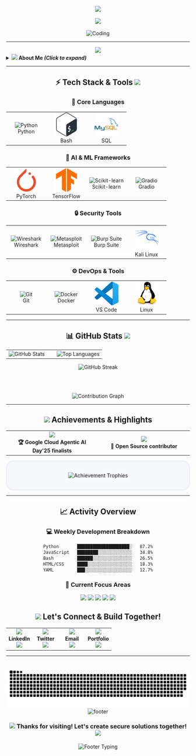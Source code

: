 <div align="center">
  <img src="https://capsule-render.vercel.app/api?type=waving&color=gradient&customColorList=12&height=200&section=header&text=Devesh%20Punjabi&fontSize=50&fontColor=ffffff&animation=fadeIn&fontAlignY=32&desc=Cybersecurity%20Enthusiast%20|%20AI%20Researcher%20&%20Developer%20|%20Python%20Dev&descSize=18&descAlignY=55" />
</div>

<p align="center">
  <img src="https://readme-typing-svg.demolab.com/?lines=Building%20AI%20against%20threats...;Scanning%20cyberspace...&font=Fira+Code&center=true&width=440&height=45&color=00FFAA&vCenter=true&size=22">
</p>

<div align="center">
  <img src="https://media.giphy.com/media/SWoSkN6DxTszqIKEqv/giphy.gif" alt="Coding" width="300"/>
</div>

---
<div align="center">
  <img src="https://user-images.githubusercontent.com/73097560/115834477-dbab4500-a447-11eb-908a-139a6edaec5c.gif">
</div>

<details>
  <summary><strong><img src="https://media.giphy.com/media/VgCDAzcKvsR6OM0uWg/giphy.gif" width="50"> About Me <em>(Click to expand)</em></strong></summary>

  <br>

  <h3>🚀 Mission & Vision</h3>
  <p>I'm on a mission to combine <strong>AI + Cybersecurity</strong> to build:</p>

  <ul>
    <li>🔍 Smarter threat detection tools</li>
    <li>🛡️ Privacy-first defensive systems</li>
    <li>🎓 Open education platforms for cybersecurity</li>
    <li>🤝 Community-driven secure tech initiatives</li>
  </ul>

  <h3>🎯 Core Goals</h3>

  <ul>
    <li><strong>🔍 Detection & Intelligence</strong>
      <ul>
        <li><strong>Phishing Detection:</strong> AI systems that catch sophisticated attacks</li>
        <li><strong>Deepfake Identification:</strong> ML models to verify media authenticity</li>
        <li><strong>Threat Intelligence:</strong> Real-time automated analysis & prediction</li>
      </ul>
    </li>
    <li><strong>🔐 Defensive Solutions</strong>
      <ul>
        <li><strong>Smart Automation:</strong> Ethical AI-driven security systems</li>
        <li><strong>Privacy Protection:</strong> Implementing zero-trust architectures</li>
        <li><strong>Incident Response:</strong> AI-powered mitigation systems</li>
      </ul>
    </li>
    <li><strong>🧪 Education & Research</strong>
      <ul>
        <li><strong>Learning Simulators:</strong> Interactive ethical hacking labs</li>
        <li><strong>Open Research:</strong> Transparent and collaborative research practices</li>
        <li><strong>Community Tools:</strong> Free security education platforms</li>
      </ul>
    </li>
  </ul>

  <div align="center">
    <img src="https://img.shields.io/badge/🌟-Open_Source-FF6B6B?style=for-the-badge&labelColor=1a1a2e" />
    <img src="https://img.shields.io/badge/🔒-Transparent-4ECDC4?style=for-the-badge&labelColor=1a1a2e" />
    <img src="https://img.shields.io/badge/🎓-Student_Friendly-45B7D1?style=for-the-badge&labelColor=1a1a2e" />
    <img src="https://img.shields.io/badge/🤝-Community_Driven-96CEB4?style=for-the-badge&labelColor=1a1a2e" />
  </div>

  <br>

  <div align="center">
    <img src="https://user-images.githubusercontent.com/74038190/229223263-cf2e4b07-2615-4f87-9c38-e37600f8381a.gif" width="250" /><br/>
    <em>💡 Bridging the gap between cutting-edge AI and practical cybersecurity</em>
  </div>

  <br>

  <div align="center">
    <img src="https://user-images.githubusercontent.com/74038190/225813708-98b745f2-7d22-48cf-9150-083f1b00d6c9.gif" width="250" /><br/>
    <em>🛡️ Ethical tools that protect without compromising privacy</em>
  </div>

  <br>

  <div align="center">
    <img src="https://img.shields.io/badge/🚀-Projects_Built-8?style=for-the-badge&color=FF6B6B&labelColor=1a1a2e" />
    <img src="https://img.shields.io/badge/👥-Community_Members-3?style=for-the-badge&color=4ECDC4&labelColor=1a1a2e" />
    <img src="https://img.shields.io/badge/📅-Active_Since-Apr_2023?style=for-the-badge&color=45B7D1&labelColor=1a1a2e" />
  </div>

  <br>

  <h3 align="center">🌟 My Philosophy</h3>
  <p align="center">
    <em>"All my tools are open-source, transparent, and student-friendly – made to educate and protect."</em><br/>
    <em>I believe cybersecurity knowledge should be democratized, not gatekept. Together we can build a safer digital world where learning and innovation go hand in hand.</em>
  </p>

  <br>

  <div align="center">
    <img src="https://capsule-render.vercel.app/api?type=rect&color=gradient&customColorList=12&height=2&section=footer" />
  </div>

</details>

---
<h2 align="center">⚡ Tech Stack & Tools <img src="https://media.giphy.com/media/fYSnHlufseco8Fh93Z/giphy.gif" width="30"></h2>

<div align="center">

<!-- Core Languages -->
<h3>🐍 Core Languages</h3>
<table>
  <tr>
    <td align="center" width="96">
      <img src="https://techstack-generator.vercel.app/python-icon.svg" alt="Python" width="65" height="65" />
      <br>Python
    </td>
    <td align="center" width="96">
      <img src="https://raw.githubusercontent.com/devicons/devicon/master/icons/bash/bash-original.svg" alt="Bash" width="65" height="65" />
      <br>Bash
    </td>
    <td align="center" width="96">
      <img src="https://raw.githubusercontent.com/devicons/devicon/master/icons/mysql/mysql-original-wordmark.svg" alt="SQL" width="65" height="65" />
      <br>SQL
    </td>
  </tr>
</table>

<!-- AI & ML -->
<h3>🤖 AI & ML Frameworks</h3>
<table>
  <tr>
    <td align="center" width="96">
      <img src="https://raw.githubusercontent.com/devicons/devicon/master/icons/pytorch/pytorch-original.svg" alt="PyTorch" width="65" height="65" />
      <br>PyTorch
    </td>
    <td align="center" width="96">
      <img src="https://raw.githubusercontent.com/devicons/devicon/master/icons/tensorflow/tensorflow-original.svg" alt="TensorFlow" width="65" height="65" />
      <br>TensorFlow
    </td>
    <td align="center" width="96">
      <img src="https://upload.wikimedia.org/wikipedia/commons/0/05/Scikit_learn_logo_small.svg" alt="Scikit-learn" width="65" height="65" />
      <br>Scikit-learn
    </td>
    <td align="center" width="96">
      <img src="https://registry.npmmirror.com/@lobehub/icons-static-png/latest/files/dark/gradio-color.png" alt="Gradio" width="65" height="65" />
      <br>Gradio
    </td>
  </tr>
</table>

<!-- Security Tools -->
<h3>🔒 Security Tools</h3>
<table>
  <tr>
    <td align="center" width="96">
      <img src="https://raw.githubusercontent.com/simple-icons/simple-icons/develop/icons/wireshark.svg" alt="Wireshark" width="65" height="65" />
      <br>Wireshark
    </td>
    <td align="center" width="96">
      <img src="https://atomrace.com/blog/wp-content/uploads/2017/10/metasploit-logo.png" alt="Metasploit" width="65" height="65" />
      <br>Metasploit
    </td>
    <td align="center" width="96">
      <img src="https://www.skyarch.net/blog/wp-content/uploads/2024/01/burp_suite_macos_bigsur_icon_190319.png" alt="Burp Suite" width="65" height="65" />
      <br>Burp Suite
    </td>
    <td align="center" width="96">
      <img src="https://raw.githubusercontent.com/canaleal/devicon/new-icon-kali-linux/icons/kalilinux/kalilinux-original-wordmark.svg" alt="Kali Linux" width="65" height="65" />
      <br>Kali Linux
    </td>
  </tr>
</table>

<!-- DevOps & Tools -->
<h3>⚙️ DevOps & Tools</h3>
<table>
  <tr>
    <td align="center" width="96">
      <img src="https://upload.wikimedia.org/wikipedia/commons/thumb/3/3f/Git_icon.svg/2048px-Git_icon.svg.png" alt="Git" width="65" height="65" />
      <br>Git
    </td>
    <td align="center" width="96">
      <img src="https://techstack-generator.vercel.app/docker-icon.svg" alt="Docker" width="65" height="65" />
      <br>Docker
    </td>
    <td align="center" width="96">
      <img src="https://raw.githubusercontent.com/devicons/devicon/master/icons/vscode/vscode-original.svg" alt="VS Code" width="65" height="65" />
      <br>VS Code
    </td>
    <td align="center" width="96">
      <img src="https://raw.githubusercontent.com/devicons/devicon/master/icons/linux/linux-original.svg" alt="Linux" width="65" height="65" />
      <br>Linux
    </td>
  </tr>
</table>

</div>

---

<h2 align="center">📊 GitHub Stats <img src="https://media.giphy.com/media/iY8CRBdQXODJSCERIr/giphy.gif" width="30"></h2>

<div align="center">

<table width="100%">
<tr>
<td width="50%">

<img src="https://github-readme-stats.vercel.app/api?username=deveshpunjabi&show_icons=true&theme=tokyonight&hide_border=true&count_private=true&include_all_commits=true&bg_color=0D1117&title_color=667EEA&icon_color=667EEA&text_color=ffffff&border_radius=15" alt="GitHub Stats" width="100%"/>

</td>
<td width="50%">

<img src="https://github-readme-stats.vercel.app/api/top-langs/?username=deveshpunjabi&layout=compact&theme=tokyonight&hide_border=true&langs_count=10&bg_color=0D1117&title_color=667EEA&text_color=ffffff&border_radius=15" alt="Top Languages" width="100%"/>

</td>
</tr>
</table>

<img src="https://github-readme-streak-stats.herokuapp.com/?user=deveshpunjabi&theme=tokyonight&hide_border=true&background=0D1117&stroke=667EEA&ring=667EEA&fire=f093fb&currStreakNum=ffffff&sideNums=ffffff&currStreakLabel=667EEA&sideLabels=667EEA&dates=ffffff&border_radius=15" alt="GitHub Streak" width="70%"/>

<br><br>

<img src="https://github-readme-activity-graph.vercel.app/graph?username=deveshpunjabi&theme=tokyo-night&hide_border=true&area=true&custom_title=🚀%20Elite%20Contribution%20Matrix&bg_color=0D1117&color=667EEA&line=f093fb&point=ffffff&area_color=667EEA&title_color=667EEA&radius=15" alt="Contribution Graph" width="95%"/>

---

<!-- Enhanced Achievements Section -->
## <img src="https://user-images.githubusercontent.com/74038190/216122065-2f028bae-25d6-4a3c-bc9f-175394ed5011.png" width="35"> Achievements & Highlights

<div align="center">
  <table>
    <tr>
      <td align="center" width="33%">
        <img src="https://miro.medium.com/1*gJ5RBdc0sbO0IxkZ_YU_YQ.gif" width="100"/>
        <br><strong>🏆 Google Cloud Agentic AI Day'25 finalists</strong>
      </td>
      <td align="center" width="33%">
        <img src="https://user-images.githubusercontent.com/74038190/212284136-03988914-d899-44b4-b1d9-4eeccf656e44.gif" width="100"/>
        <br><strong>🌟 Open Source contributor</strong>
      </td>
    </tr>
  </table>
</div>

<!-- Enhanced Trophy Section -->
<div style="background: rgba(102, 126, 234, 0.03); border-radius: 20px; padding: 30px; border: 2px solid rgba(102, 126, 234, 0.1);">

<img src="https://github-profile-trophy.vercel.app/?username=deveshpunjabi&theme=flat&no-frame=true&no-bg=true&margin-w=12&margin-h=8&column=6&row=2" alt="Achievement Trophies"/>

</div>

---
## 📈 Activity Overview

<div align="center">

### 💻 Weekly Development Breakdown
```text
Python       ████████████████████░   87.2%
JavaScript   ████████░░░░░░░░░░░░░   34.8%
Bash         ██████░░░░░░░░░░░░░░░   26.5%
HTML/CSS     ████░░░░░░░░░░░░░░░░░   18.3%
YAML         ███░░░░░░░░░░░░░░░░░░   12.7%
```

### 🎯 Current Focus Areas
<p>
  <img src="https://img.shields.io/badge/AI%20Security%20Research-Active-success?style=flat-square&logo=brain" />
  <img src="https://img.shields.io/badge/Threat%20Detection-Active-success?style=flat-square&logo=shield" />
  <img src="https://img.shields.io/badge/Python%20Development-Active-success?style=flat-square&logo=python" />
  <img src="https://img.shields.io/badge/Content%20Creation-Active-success?style=flat-square&logo=edit" />
  <img src="https://img.shields.io/badge/Open%20Source-Active-success?style=flat-square&logo=opensource" />
</p>

</div>


<!-- Enhanced Connect Section -->
## <img src="https://user-images.githubusercontent.com/74038190/216122041-518ac897-8d92-4c6b-9b3f-ca01dcaf38ee.png" width="35"> Let's Connect & Build Together!

<div align="center">
  <table>
    <tr>
      <td align="center" width="25%">
        <img src="https://user-images.githubusercontent.com/74038190/235294012-0a55e343-37ad-4b0f-924f-c8431d9d2483.gif" width="80"/>
        <br><strong>LinkedIn</strong>
        <br><a href="https://linkedin.com/in/harshitasingh"><img src="https://img.shields.io/badge/Connect-0077B5?style=for-the-badge&logo=linkedin&logoColor=white"/></a>
      </td>
      <td align="center" width="25%">
        <img src="https://user-images.githubusercontent.com/74038190/235294011-b8074c31-9097-4a65-a594-4151b58743a8.gif" width="80"/>
        <br><strong>Twitter</strong>
        <br><a href="https://twitter.com/harshitasingh"><img src="https://img.shields.io/badge/Follow-1DA1F2?style=for-the-badge&logo=twitter&logoColor=white"/></a>
      </td>
      <td align="center" width="25%">
        <img src="https://user-images.githubusercontent.com/74038190/216122041-518ac897-8d92-4c6b-9b3f-ca01dcaf38ee.png" width="80"/>
        <br><strong>Email</strong>
        <br><a href="mailto:harshita@example.com"><img src="https://img.shields.io/badge/Email-EA4335?style=for-the-badge&logo=gmail&logoColor=white"/></a>
      </td>
      <td align="center" width="25%">
        <img src="https://user-images.githubusercontent.com/74038190/212284087-bbe7e430-757e-4901-90bf-4cd2ce3e1852.gif" width="80"/>
        <br><strong>Portfolio</strong>
        <br><a href="https://harshitasingh.dev"><img src="https://img.shields.io/badge/Visit-667eea?style=for-the-badge&logo=About.me&logoColor=white"/></a>
      </td>
    </tr>
  </table>
</div>

---

<!-- Enhanced Snake Animation -->
<div align="center" style="margin-top: 30px;">
  <picture>
    <source media="(prefers-color-scheme: dark)" srcset="https://raw.githubusercontent.com/platane/platane/output/github-contribution-grid-snake-dark.svg">
    <source media="(prefers-color-scheme: light)" srcset="https://raw.githubusercontent.com/platane/platane/output/github-contribution-grid-snake.svg">
    <img alt="github contribution grid snake animation" src="https://raw.githubusercontent.com/platane/platane/output/github-contribution-grid-snake.svg">
  </picture>
</div>

<!-- Enhanced Footer -->
<div align="center">
  <img src="https://capsule-render.vercel.app/api?type=waving&color=gradient&customColorList=12&height=100&section=footer&fontSize=20&fontColor=fff&animation=twinkling" alt="footer"/>
  
### <img src="https://user-images.githubusercontent.com/74038190/212284126-bf2697b6-5311-4bc0-aa88-a6e0c8855a8d.gif" width="25"> Thanks for visiting! Let's create secure solutions together! <img src="https://user-images.githubusercontent.com/74038190/212284126-bf2697b6-5311-4bc0-aa88-a6e0c8855a8d.gif" width="25">
  
  <img src="https://readme-typing-svg.herokuapp.com?font=Fira+Code&size=16&pause=1000&color=667eea&center=true&vCenter=true&width=500&lines=⭐+Star+my+repos+if+you+find+them+useful!;🔐+Always+building+secure+solutions;💡+Let's+innovate+and+secure+the+future!" alt="Footer Typing" />
</div>

